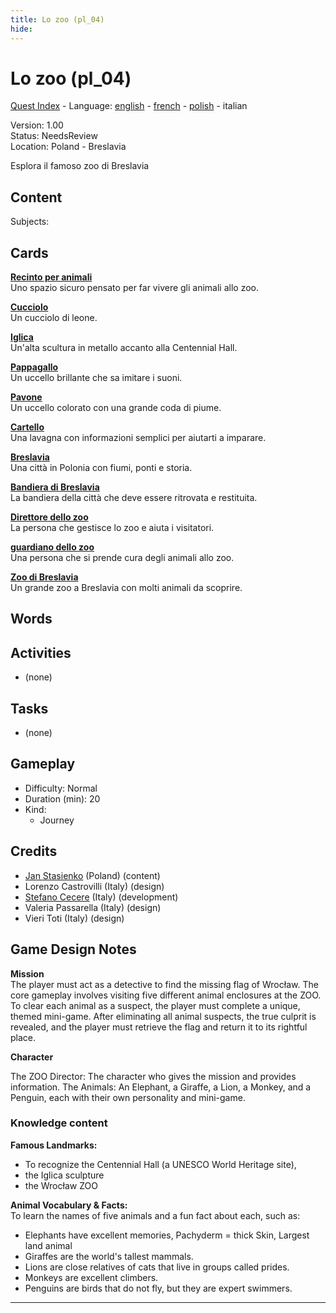 ```yaml
---
title: Lo zoo (pl_04)
hide:
---
```


# Lo zoo (pl_04)
[Quest Index](./index.it.md) - Language: [english](./pl_04.md) - [french](./pl_04.fr.md) - [polish](./pl_04.pl.md) - italian

Version: 1.00  
Status: NeedsReview  
Location: Poland - Breslavia

Esplora il famoso zoo di Breslavia

## Content
Subjects: 



## Cards
**[Recinto per animali](../cards/index.md#animal_enclosure)**  
Uno spazio sicuro pensato per far vivere gli animali allo zoo.  

**[Cucciolo](../cards/index.md#cub)**  
Un cucciolo di leone.  

**[Iglica](../cards/index.md#iglica)**  
Un'alta scultura in metallo accanto alla Centennial Hall.  

**[Pappagallo](../cards/index.md#parrot)**  
Un uccello brillante che sa imitare i suoni.  

**[Pavone](../cards/index.md#peacock)**  
Un uccello colorato con una grande coda di piume.  

**[Cartello](../cards/index.md#sign)**  
Una lavagna con informazioni semplici per aiutarti a imparare.  

**[Breslavia](../cards/index.md#wroclaw)**  
Una città in Polonia con fiumi, ponti e storia.  

**[Bandiera di Breslavia](../cards/index.md#wroclaw_flag)**  
La bandiera della città che deve essere ritrovata e restituita.  

**[Direttore dello zoo](../cards/index.md#zoo_director)**  
La persona che gestisce lo zoo e aiuta i visitatori.  

**[guardiano dello zoo](../cards/index.md#zoo_keeper)**  
Una persona che si prende cura degli animali allo zoo.  

**[Zoo di Breslavia](../cards/index.md#wroclaw_zoo)**  
Un grande zoo a Breslavia con molti animali da scoprire.  

## Words
## Activities
- (none)

## Tasks
- (none)
## Gameplay
- Difficulty: Normal
- Duration (min): 20
- Kind:
  - Journey
## Credits
- [Jan Stasienko](mailto:jan.stasienko@dsw.edu.pl) (Poland) (content)
- Lorenzo Castrovilli (Italy) (design)
- [Stefano Cecere](https://stefanocecere.com) (Italy) (development)
- Valeria Passarella (Italy) (design)
- Vieri Toti (Italy) (design)

## Game Design Notes

**Mission**  
The player must act as a detective to find the missing flag of Wrocław. The core gameplay involves visiting five different animal enclosures at the ZOO. To clear each animal as a suspect, the player must complete a unique, themed mini-game. After eliminating all animal suspects, the true culprit is revealed, and the player must retrieve the flag and return it to its rightful place.

**Character**

The ZOO Director: The character who gives the mission and provides information.
The Animals: An Elephant, a Giraffe, a Lion, a Monkey, and a Penguin, each with their own personality and mini-game.

### Knowledge content
**Famous Landmarks:**   

- To recognize the Centennial Hall (a UNESCO World Heritage site), 
- the Iglica sculpture
- the Wrocław ZOO

**Animal Vocabulary & Facts:**  
To learn the names of five animals and a fun fact about each, such as:

- Elephants have excellent memories, Pachyderm = thick Skin, Largest land animal
- Giraffes are the world's tallest mammals.
- Lions are close relatives of cats that live in groups called prides.
- Monkeys are excellent climbers.
- Penguins are birds that do not fly, but they are expert swimmers.


---

